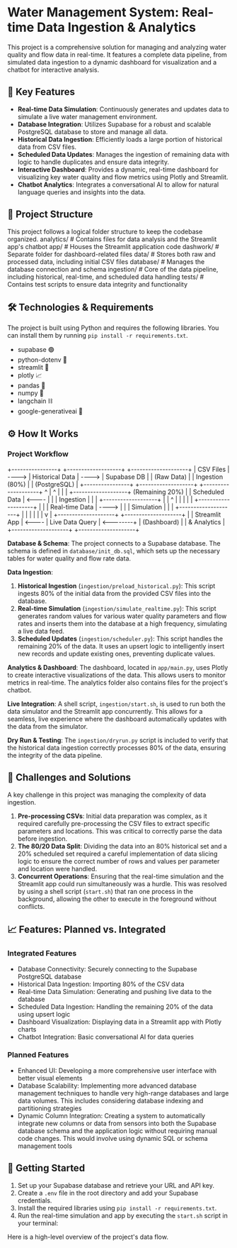 # Water Management System: Real-time Data Ingestion & Analytics

This project is a comprehensive solution for managing and analyzing water quality and flow data in real-time. It features a complete data pipeline, from simulated data ingestion to a dynamic dashboard for visualization and a chatbot for interactive analysis.

## 🚀 Key Features

- **Real-time Data Simulation**: Continuously generates and updates data to simulate a live water management environment.
- **Database Integration**: Utilizes Supabase for a robust and scalable PostgreSQL database to store and manage all data.
- **Historical Data Ingestion**: Efficiently loads a large portion of historical data from CSV files.
- **Scheduled Data Updates**: Manages the ingestion of remaining data with logic to handle duplicates and ensure data integrity.
- **Interactive Dashboard**: Provides a dynamic, real-time dashboard for visualizing key water quality and flow metrics using Plotly and Streamlit.
- **Chatbot Analytics**: Integrates a conversational AI to allow for natural language queries and insights into the data.

## 📁 Project Structure

This project follows a logical folder structure to keep the codebase organized.
analytics/ # Contains files for data analysis and the Streamlit app's chatbot
app/ # Houses the Streamlit application code
dashwork/ # Separate folder for dashboard-related files
data/ # Stores both raw and processed data, including initial CSV files
database/ # Manages the database connection and schema
ingestion/ # Core of the data pipeline, including historical, real-time, and scheduled data handling
tests/ # Contains test scripts to ensure data integrity and functionality



## 🛠️ Technologies & Requirements

The project is built using Python and requires the following libraries. You can install them by running `pip install -r requirements.txt`.

- supabase 🟢
- python-dotenv 🐍
- streamlit 🎈
- plotly 📈
- pandas 🐼
- numpy 🔢
- langchain ⛓️
- google-generativeai 🤖

## ⚙️ How It Works

### Project Workflow

+----------------+ +-------------------+ +--------------------+
| CSV Files | ----> | Historical Data | ----> | Supabase DB |
| (Raw Data) | | Ingestion (80%) | | (PostgreSQL) |
+----------------+ +-------------------+ +--------------------+
^ | ^
| | |
+-------------------+ (Remaining 20%) |
| Scheduled Data | <---- | |
| Ingestion | | |
+-------------------+ | |
^ | |
| | |
+--------------------+ | |
| Real-time Data | ----> | |
| Simulation | | |
+--------------------+ | |
| | |
| v |
+--------------------+ +--------------------+ |
| Streamlit App | <---- | Live Data Query | <--------+
| (Dashboard) | | & Analytics |
+--------------------+ +--------------------+



**Database & Schema**: The project connects to a Supabase database. The schema is defined in `database/init_db.sql`, which sets up the necessary tables for water quality and flow rate data.

**Data Ingestion**:
1. **Historical Ingestion** (`ingestion/preload_historical.py`): This script ingests 80% of the initial data from the provided CSV files into the database.
2. **Real-time Simulation** (`ingestion/simulate_realtime.py`): This script generates random values for various water quality parameters and flow rates and inserts them into the database at a high frequency, simulating a live data feed.
3. **Scheduled Updates** (`ingestion/scheduler.py`): This script handles the remaining 20% of the data. It uses an upsert logic to intelligently insert new records and update existing ones, preventing duplicate values.

**Analytics & Dashboard**:
The dashboard, located in `app/main.py`, uses Plotly to create interactive visualizations of the data. This allows users to monitor metrics in real-time. The analytics folder also contains files for the project's chatbot.

**Live Integration**:
A shell script, `ingestion/start.sh`, is used to run both the data simulator and the Streamlit app concurrently. This allows for a seamless, live experience where the dashboard automatically updates with the data from the simulator.

**Dry Run & Testing**:
The `ingestion/dryrun.py` script is included to verify that the historical data ingestion correctly processes 80% of the data, ensuring the integrity of the data pipeline.

## 🚧 Challenges and Solutions

A key challenge in this project was managing the complexity of data ingestion.

1. **Pre-processing CSVs**: Initial data preparation was complex, as it required carefully pre-processing the CSV files to extract specific parameters and locations. This was critical to correctly parse the data before ingestion.
2. **The 80/20 Data Split**: Dividing the data into an 80% historical set and a 20% scheduled set required a careful implementation of data slicing logic to ensure the correct number of rows and values per parameter and location were handled.
3. **Concurrent Operations**: Ensuring that the real-time simulation and the Streamlit app could run simultaneously was a hurdle. This was resolved by using a shell script (`start.sh`) that ran one process in the background, allowing the other to execute in the foreground without conflicts.

## 📈 Features: Planned vs. Integrated

### Integrated Features
- Database Connectivity: Securely connecting to the Supabase PostgreSQL database
- Historical Data Ingestion: Importing 80% of the CSV data
- Real-time Data Simulation: Generating and pushing live data to the database
- Scheduled Data Ingestion: Handling the remaining 20% of the data using upsert logic
- Dashboard Visualization: Displaying data in a Streamlit app with Plotly charts
- Chatbot Integration: Basic conversational AI for data queries

### Planned Features
- Enhanced UI: Developing a more comprehensive user interface with better visual elements
- Database Scalability: Implementing more advanced database management techniques to handle very high-range databases and large data volumes. This includes considering database indexing and partitioning strategies
- Dynamic Column Integration: Creating a system to automatically integrate new columns or data from sensors into both the Supabase database schema and the application logic without requiring manual code changes. This would involve using dynamic SQL or schema management tools

## 🚀 Getting Started

1. Set up your Supabase database and retrieve your URL and API key.
2. Create a `.env` file in the root directory and add your Supabase credentials.
3. Install the required libraries using `pip install -r requirements.txt`.
4. Run the real-time simulation and app by executing the `start.sh` script in your terminal:









Here is a high-level overview of the project's data flow.



